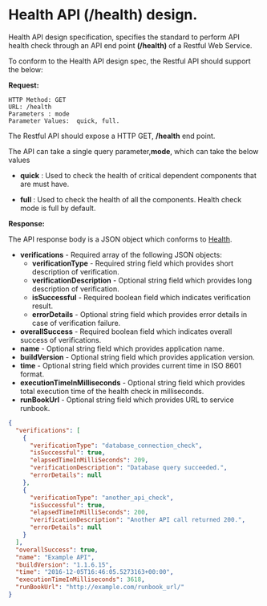 # Health API (/health) design.

Health API design specification, specifies the standard to perform API health check through an API end point **(/health)** of a Restful Web Service.

To conform to the Health API design spec, the Restful API should support the below:

**Request:**

    HTTP Method: GET
    URL: /health
    Parameters : mode
    Parameter Values:  quick, full.

The Restful API should expose a HTTP GET, **/health** end point. 

The API can take a single query parameter,**mode**, which can take the below values 

* **quick** : Used to check the health of critical dependent components that are must have.

* **full** : Used to check the health of all the components. Health check mode is full by default.

**Response:**

The API response body is a JSON object which conforms to [Health](../Agero.Core.ApiHealth/Models/Health.cs).

* **verifications** - Required array of the following JSON objects:
    * **verificationType** - Required string field which provides short description of verification.
    * **verificationDescription** - Optional string field which provides long description of verification.
    * **isSuccessful** - Required boolean field which indicates verification result.
    * **errorDetails** - Optional string field which provides error details in case of verification failure.
* **overallSuccess** - Required boolean field which indicates overall success of verifications.
* **name** - Optional string field which provides application name.
* **buildVersion** - Optional string field which provides application version.
* **time** - Optional string field which provides current time in ISO 8601 format.
* **executionTimeInMilliseconds** - Optional string field which provides total execution time of the health check in milliseconds.
* **runBookUrl** - Optional string field which provides URL to service runbook.

```json
{
  "verifications": [
    {
      "verificationType": "database_connection_check",
      "isSuccessful": true,
      "elapsedTimeInMilliSeconds": 209,
      "verificationDescription": "Database query succeeded.",
      "errorDetails": null
    },
    {
      "verificationType": "another_api_check",
      "isSuccessful": true,
      "elapsedTimeInMilliSeconds": 200,
      "verificationDescription": "Another API call returned 200.",
      "errorDetails": null
    }
  ],
  "overallSuccess": true,  
  "name": "Example API",  
  "buildVersion": "1.1.6.15",
  "time": "2016-12-05T16:46:05.5273163+00:00",
  "executionTimeInMilliseconds": 3618, 
  "runBookUrl": "http://example.com/runbook_url/"
}
```
